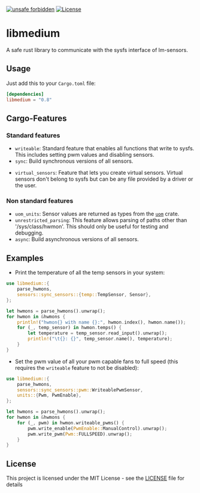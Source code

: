 [![unsafe forbidden](https://img.shields.io/badge/unsafe-forbidden-success.svg)](https://github.com/rust-secure-code/safety-dance/)
[![License](https://img.shields.io/badge/license-MIT-blue.svg)](https://raw.githubusercontent.com/onur/cargo-license/master/LICENSE)

# libmedium
A safe rust library to communicate with the sysfs interface of lm-sensors.

## Usage

Just add this to your `Cargo.toml` file:

```toml
[dependencies]
libmedium = "0.8"
```

## Cargo-Features

### Standard features

* `writeable`: Standard feature that enables all functions that write to sysfs. This includes setting pwm values and disabling sensors.
* `sync`: Build synchronous versions of all sensors.
+ `virtual_sensors`: Feature that lets you create virtual sensors. Virtual sensors don't belong to sysfs but can be any file provided by a driver or the user.

### Non standard features

* `uom_units`: Sensor values are returned as types from the [`uom`](https://crates.io/crates/uom) crate.
* `unrestricted_parsing`: This feature allows parsing of paths other than '/sys/class/hwmon'. This should only be useful for testing and debugging.
* `async`: Build asynchronous versions of all sensors.

## Examples

* Print the temperature of all the temp sensors in your system:

```rust
use libmedium::{
    parse_hwmons,
    sensors::sync_sensors::{temp::TempSensor, Sensor},
};

let hwmons = parse_hwmons().unwrap();
for hwmon in &hwmons {
    println!("hwmon{} with name {}:", hwmon.index(), hwmon.name());
    for (_, temp_sensor) in hwmon.temps() {
        let temperature = temp_sensor.read_input().unwrap();
        println!("\t{}: {}", temp_sensor.name(), temperature);
    }
}
```

* Set the pwm value of all your pwm capable fans to full speed (this requires the `writeable` feature to not be disabled):

```rust
use libmedium::{
    parse_hwmons,
    sensors::sync_sensors::pwm::WriteablePwmSensor,
    units::{Pwm, PwmEnable},
};

let hwmons = parse_hwmons().unwrap();
for hwmon in &hwmons {
    for (_, pwm) in hwmon.writeable_pwms() {
        pwm.write_enable(PwmEnable::ManualControl).unwrap();
        pwm.write_pwm(Pwm::FULLSPEED).unwrap();
    }
}
```

## License

This project is licensed under the MIT License - see the [LICENSE](LICENSE) file for details
